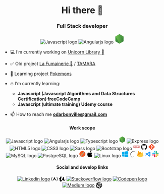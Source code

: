 <h1 align="center">Hi there 👋</h1>
<h3 align="center">Full Stack developer</h3>
<p align="center">
<img src="https://devicons.github.io/devicon/devicon.git/icons/javascript/javascript-original.svg" title="Javascript" alt="Javascript logo" width="30" height="30"/> 
<img src="https://devicons.github.io/devicon/devicon.git/icons/angularjs/angularjs-original.svg" title="Angular" alt="Angularjs logo" width="30" height="30"/> 
<img src="https://raw.githubusercontent.com/devicons/devicon/0d6c64dbbf311879f7d563bfc3ccf559f9ed111c/icons/nodejs/nodejs-original.svg" title="NodeJS" alt="nodejs logo" width="30" height="30"/>
</p>

- 💻 I’m currently working on [Unicorn Library 🦄](https://github.com/DOligex/LicorneBibliotheque)
- ✅ Old project [La Fumainerie 🤙](https://www.lafumainerie.com/accueil) / [TAMARA](https://doligex.github.io/Photograph/)

- 🧐 Learning project [Pokemons](https://doligex-ng9-udemy-pokemon-app.firebaseapp.com/login)

- 🔥 I’m currently learning:
    - **Javascript (Javascript Algorithms and Data Structures Certification) freeCodeCamp**
    - **Javascript (ultimate training) Udemy course**

- 📫 How to reach me **odarbonville@gmail.com**

<h4 align="center">Work scope</h4>
<p align="center">
<img src="https://devicons.github.io/devicon/devicon.git/icons/javascript/javascript-original.svg" title="Javascript" alt="Javascript logo" width="20" height="20"/> 
<img src="https://devicons.github.io/devicon/devicon.git/icons/angularjs/angularjs-original.svg" title="Angular" alt="Angularjs logo" width="20" height="20"/> 
<img src="https://devicons.github.io/devicon/devicon.git/icons/typescript/typescript-original.svg" title="Typescript" alt="Typescript logo" width="20" height="20"/> 
<img src="https://raw.githubusercontent.com/devicons/devicon/0d6c64dbbf311879f7d563bfc3ccf559f9ed111c/icons/nodejs/nodejs-original.svg" title="NodeJS" alt="nodejs logo" width="20" height="20"/>
<img src="https://devicons.github.io/devicon/devicon.git/icons/express/express-original-wordmark.svg" title="Express" alt="Express logo" width="20" height="20"/>
<img src="https://devicons.github.io/devicon/devicon.git/icons/html5/html5-original-wordmark.svg" title="HTML5" alt="HTML5 logo" width="20" height="20"/> 
<img src="https://devicons.github.io/devicon/devicon.git/icons/css3/css3-original-wordmark.svg" title="CSS3" alt="CSS3 logo" width="20" height="20"/> 
<img src="https://devicons.github.io/devicon/devicon.git/icons/sass/sass-original.svg" title="Sass" alt="Sass logo" width="20" height="20"/> 
<img src="https://devicons.github.io/devicon/devicon.git/icons/bootstrap/bootstrap-plain.svg" title="Bootstrap" alt="Bootstrap logo" width="20" height="20"/> 
<img src="https://raw.githubusercontent.com/devicons/devicon/0d6c64dbbf311879f7d563bfc3ccf559f9ed111c/icons/npm/npm-original-wordmark.svg" title="NPM" alt="npm logo" width="20" height="20"/> 
<img src="https://raw.githubusercontent.com/devicons/devicon/0d6c64dbbf311879f7d563bfc3ccf559f9ed111c/icons/github/github-original.svg" title="Github" alt="github logo" width="20" height="20"/> 
<img src="https://raw.githubusercontent.com/devicons/devicon/0d6c64dbbf311879f7d563bfc3ccf559f9ed111c/icons/git/git-original.svg" title="Git" alt="git logo" width="20" height="20"/> 
<img src="https://devicons.github.io/devicon/devicon.git/icons/mysql/mysql-original-wordmark.svg" title="MySQL" alt="MySQL logo" width="20" height="20"/> 
<img src="https://devicons.github.io/devicon/devicon.git/icons/postgresql/postgresql-original-wordmark.svg" title="PostgreSQL" alt="PostgreSQL logo" width="20" height="20"/> 
<img src="https://raw.githubusercontent.com/DOligex/devIcons/c7399b7aa0823661e4eedf4879caf61e41680c43/postman.svg?token=AMIZFZRA4T2DDV4NDVXJKZ27G35WS" title="Postman" alt="Postman logo" width="20">
<img src="https://raw.githubusercontent.com/devicons/devicon/0d6c64dbbf311879f7d563bfc3ccf559f9ed111c/icons/apple/apple-original.svg" title="Mac" alt="Apple logo" width="20" height="20"/>
<img src="https://devicons.github.io/devicon/devicon.git/icons/linux/linux-original.svg" title="Linux" alt="Linux logo" width="20" height="20"/> 
<img src="https://raw.githubusercontent.com/devicons/devicon/0d6c64dbbf311879f7d563bfc3ccf559f9ed111c/icons/windows8/windows8-original.svg" title="Windows" alt="Windows logo" width="20" height="20"/>
<img src="https://raw.githubusercontent.com/devicons/devicon/0d6c64dbbf311879f7d563bfc3ccf559f9ed111c/icons/ssh/ssh-original.svg" title="ssh" alt="ssh logo" width="20" height="20"/>
<img src="https://raw.githubusercontent.com/DOligex/devIcons/306c012206b18ecb891fcba8bf5ba8fe8c644c47/firebase.svg" title="Firebase" alt="Firebase logo" width="20" height="20"/>
<img src="https://raw.githubusercontent.com/PKief/vscode-material-icon-theme/36c6d3ef63c06fe942b62da9303b559d8b4535b3/icons/vscode.svg" title="VSCode" alt="VSCode logo" width="20" height="20"/>
<img src="https://raw.githubusercontent.com/devicons/devicon/0d6c64dbbf311879f7d563bfc3ccf559f9ed111c/icons/slack/slack-original.svg" title="Slack" alt="Slack logo" width="20" height="20"/>
</p>

<h4 align="center">Social and develop links</h4>
<p align="center">
<a href="https://linkedin.com/in/odarbonville" target="blank"><img align="center" src="https://cdn.jsdelivr.net/npm/simple-icons@3.0.1/icons/linkedin.svg" title="Linkedin" alt="Linkedin logo" height="20" width="20" /></a>
<a href="https://www.freecodecamp.org/doligex" target="blank"><img align="center" src="https://raw.githubusercontent.com/DOligex/devIcons/c7399b7aa0823661e4eedf4879caf61e41680c43/freecodecamp.svg?token=AMIZFZSAV55UTTBFKBTUKQS7G35CO" title="freeCodeCamp" alt="freeCodeCamp logo" height="20" width="20" /></a>
<a href="https://www.udemy.com/user/olivier-darbonville/" target="blank"><img align="center" src="https://raw.githubusercontent.com/DOligex/devIcons/0f4a088e60849d1b2f3ff9cbb0a4345a9cdd5e71/udemy.svg" title="Udemy" alt="Udemy logo" height="20" width="20" /></a>
<a href="https://stackoverflow.com/users/14022269" target="blank"><img align="center" src="https://cdn.jsdelivr.net/npm/simple-icons@3.0.1/icons/stackoverflow.svg" title="Stackoverflow" alt="Stackoverflow logo" height="20" width="20" /></a>
<a href="https://codepen.io/Nounours" target="blank"><img align="center" src="https://cdn.jsdelivr.net/npm/simple-icons@3.0.1/icons/codepen.svg" title="Codepen" alt="Codepen logo" height="20" width="20" /></a>
<a href="https://medium.com/@odarbonville" target="blank"><img align="center" src="https://cdn.jsdelivr.net/npm/simple-icons@3.0.1/icons/medium.svg" title="Medium" alt="Medium logo" height="20" width="20" /></a>
<a href="https://www.codewars.com/users/DOligex" target="blank"><img align="center" src="https://raw.githubusercontent.com/DOligex/devIcons/c7399b7aa0823661e4eedf4879caf61e41680c43/codewars.svg?token=AMIZFZUOBEK64LPTZISXGAS7G35S2" title="Codewars" alt="Codewars logo" height="20" width="20" /></a>
</p>
